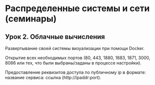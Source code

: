 # Распределенные системы и сети (семинары)

## Урок 2. Облачные вычисления

Развертывание своей системы визуализации при помощи Docker.

Открытие всех необходимых портов (80, 443, 1880, 1883, 1871, 3000, 8086 или тех, что были выбраны/заданы в процессе настройки).

Предоставление реквизитов доступа по публичному ip в формате: название сервиса: ссылка (http://ipaddr:port).
